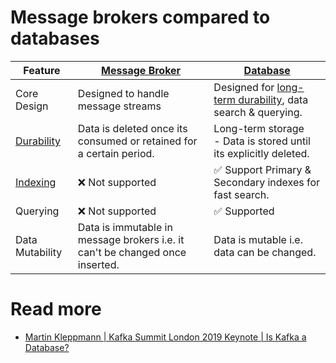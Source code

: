 # Message brokers compared to databases

| Feature                                                        | [Message Broker](Readme.md)                                                  | [Database](../1_Databases)                                                                                     |
|----------------------------------------------------------------|------------------------------------------------------------------------------|----------------------------------------------------------------------------------------------------------------|
| Core Design                                                    | Designed to handle message streams                                           | Designed for [long-term durability](../1_Databases/1_ACID-Transactions/Durability.md), data search & querying. |
| [Durability](../1_Databases/1_ACID-Transactions/Durability.md) | Data is deleted once its consumed or retained for a certain period.          | Long-term storage<br/>- Data is stored until its explicitly deleted.                                           |
| [Indexing](https://github.com/Anshul619/Database-Internals/blob/main/DataStructures/Index.md)    | :x: Not supported                                                            | :white_check_mark: Support Primary & Secondary indexes for fast search.                                        |
| Querying                                                       | :x: Not supported                                                            | :white_check_mark: Supported                                                                                   |
| Data Mutability                                                | Data is immutable in message brokers i.e. it can't be changed once inserted. | Data is mutable i.e. data can be changed.                                                                      |

# Read more
- [Martin Kleppmann | Kafka Summit London 2019 Keynote | Is Kafka a Database?](https://youtu.be/BuE6JvQE_CY)